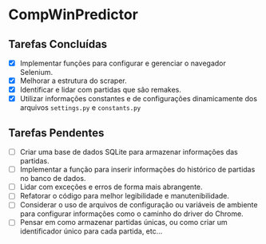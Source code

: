 # CompWinPredictor

## Tarefas Concluídas

- [x] Implementar funções para configurar e gerenciar o navegador Selenium.
- [x] Melhorar a estrutura do scraper.
- [x] Identificar e lidar com partidas que são remakes.
- [x] Utilizar informações constantes e de configurações dinamicamente dos arquivos `settings.py` e `constants.py`

## Tarefas Pendentes

- [ ] Criar uma base de dados SQLite para armazenar informações das partidas.
- [ ] Implementar a função para inserir informações do histórico de partidas no banco de dados.
- [ ] Lidar com exceções e erros de forma mais abrangente.
- [ ] Refatorar o código para melhor legibilidade e manutenibilidade.
- [ ] Considerar o uso de arquivos de configuração ou variáveis de ambiente para configurar informações como o caminho do driver do Chrome.
- [ ] Pensar em como armazenar partidas únicas, ou como criar um identificador único para cada partida, etc...